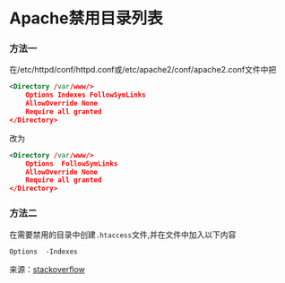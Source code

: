 # Apache禁用目录列表

### 方法一

在/etc/httpd/conf/httpd.conf或/etc/apache2/conf/apache2.conf文件中把

```xml
<Directory /var/www/>
	Options Indexes FollowSymLinks
	AllowOverride None
    Require all granted
</Directory>
```

改为

```xml
<Directory /var/www/>
	Options  FollowSymLinks
	AllowOverride None
    Require all granted
</Directory>
```

### 方法二

在需要禁用的目录中创建`.htaccess`文件,并在文件中加入以下内容

```
Options  -Indexes
```



来源：[stackoverflow](http://stackoverflow.com/questions/2530372/how-do-i-disable-directory-browsing)

